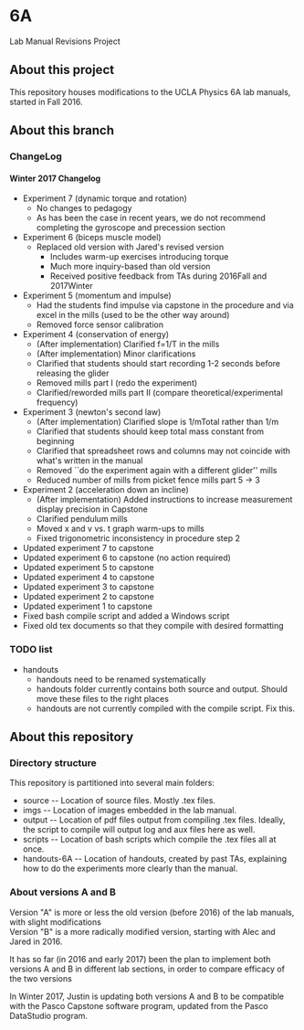 # 6A
Lab Manual Revisions Project

## About this project
This repository houses modifications to the UCLA Physics 6A lab manuals,
started in Fall 2016.

## About this branch

### ChangeLog

#### Winter 2017 Changelog

* Experiment 7 (dynamic torque and rotation)
  * No changes to pedagogy
  * As has been the case in recent years, 
  	we do not recommend completing the gyroscope and precession section
* Experiment 6 (biceps muscle model)
  * Replaced old version with Jared's revised version
    * Includes warm-up exercises introducing torque
	* Much more inquiry-based than old version
	* Received positive feedback from TAs during 2016Fall and 2017Winter
* Experiment 5 (momentum and impulse)
  * Had the students find impulse via capstone in the procedure and via excel
	in the mills (used to be the other way around)
  * Removed force sensor calibration
* Experiment 4 (conservation of energy)
  * (After implementation) Clarified f=1/T in the mills
  * (After implementation) Minor clarifications
  * Clarified that students should start recording 1-2 seconds before releasing
    the glider
  * Removed mills part I (redo the experiment)
  * Clarified/reworded mills part II (compare theoretical/experimental
	frequency)
* Experiment 3 (newton's second law)
  * (After implementation) Clarified slope is 1/mTotal rather than 1/m
  * Clarified that students should keep total mass constant from beginning
  * Clarified that spreadsheet rows and columns may not coincide with what's
	written in the manual
  * Removed ``do the experiment again with a different glider'' mills
  * Reduced number of mills from picket fence mills part 5 -> 3
* Experiment 2 (acceleration down an incline)
  * (After implementation)  Added instructions to increase measurement display
	precision in Capstone
  * Clarified pendulum mills
  * Moved x and v vs. t graph warm-ups to mills
  * Fixed trigonometric inconsistency in procedure step 2
* Updated experiment 7 to capstone
* Updated experiment 6 to capstone (no action required)
* Updated experiment 5 to capstone
* Updated experiment 4 to capstone
* Updated experiment 3 to capstone
* Updated experiment 2 to capstone
* Updated experiment 1 to capstone
* Fixed bash compile script and added a Windows script
* Fixed old tex documents so that they compile with desired formatting

### TODO list

* handouts
  * handouts need to be renamed systematically
  * handouts folder currently contains both source and output.  Should move these
  files to the right places
  * handouts are not currently compiled with the compile script.  Fix this.

## About this repository

### Directory structure

This repository is partitioned into several main folders:

* source -- Location of source files.  Mostly .tex files.
* imgs -- Location of images embedded in the lab manual.
* output -- Location of pdf files output from compiling .tex files.  Ideally,
  the script to compile will output log and aux files here as well.
* scripts -- Location of bash scripts which compile the .tex files all at once.
* handouts-6A -- Location of handouts, created by past TAs, 
explaining how to do the experiments more clearly than the manual.

### About versions A and B
Version "A" is more or less the old version (before 2016)
of the lab manuals, with slight modifications  
Version "B" is a more radically modified version, 
starting with Alec and Jared in 2016.

It has so far (in 2016 and early 2017) been the plan 
to implement both versions A and B in different lab sections,
in order to compare efficacy of the two versions

In Winter 2017, Justin is updating both versions A and B to be compatible with
the Pasco Capstone software program, updated from the Pasco DataStudio program.



